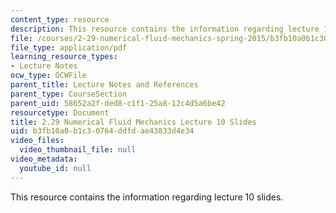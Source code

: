 ```yaml
---
content_type: resource
description: This resource contains the information regarding lecture 10 slides.
file: /courses/2-29-numerical-fluid-mechanics-spring-2015/b3fb10a0b1c30764ddfdae43833d4e34_MIT2_29S15_Lecture10.pdf
file_type: application/pdf
learning_resource_types:
- Lecture Notes
ocw_type: OCWFile
parent_title: Lecture Notes and References
parent_type: CourseSection
parent_uid: 58652a2f-ded8-c1f1-25a8-12c4d5a6be42
resourcetype: Document
title: 2.29 Numerical Fluid Mechanics Lecture 10 Slides
uid: b3fb10a0-b1c3-0764-ddfd-ae43833d4e34
video_files:
  video_thumbnail_file: null
video_metadata:
  youtube_id: null
---
```

This resource contains the information regarding lecture 10 slides.


